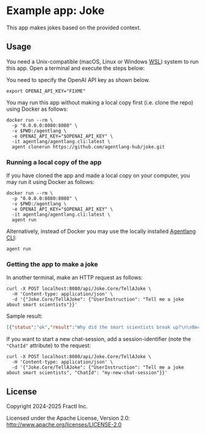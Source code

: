 # Example app: Joke

This app makes jokes based on the provided context.

## Usage

You need a Unix-compatible (macOS, Linux or Windows [WSL](https://learn.microsoft.com/en-us/windows/wsl/install))
system to run this app. Open a terminal and execute the steps below:

You need to specify the OpenAI API key as shown below.

```shell
export OPENAI_API_KEY="FIXME"
```

You may run this app without making a local copy first (i.e. clone the repo)
using Docker as follows:

```shell
docker run --rm \
  -p "0.0.0.0:8080:8080" \
  -v $PWD:/agentlang \
  -e OPENAI_API_KEY="$OPENAI_API_KEY" \
  -it agentlang/agentlang.cli:latest \
  agent clonerun https://github.com/agentlang-hub/joke.git
```

### Running a local copy of the app

If you have cloned the app and made a local copy on your computer,
you may run it using Docker as follows:

```shell
docker run --rm \
  -p "0.0.0.0:8080:8080" \
  -v $PWD:/agentlang \
  -e OPENAI_API_KEY="$OPENAI_API_KEY" \
  -it agentlang/agentlang.cli:latest \
  agent run
```

Alternatively, instead of Docker you may use the locally installed
[Agentlang CLI](https://github.com/agentlang-ai/agentlang.cli):

```shell
agent run
```

### Getting the app to make a joke

In another terminal, make an HTTP request as follows:

```shell
curl -X POST localhost:8080/api/Joke.Core/TellAJoke \
  -H 'Content-type: application/json' \
  -d '{"Joke.Core/TellAJoke": {"UserInstruction": "Tell me a joke about smart scientists"}}'
```

Sample result:

```json
[{"status":"ok","result":"Why did the smart scientists break up?\n\nBecause they had too many unsolved problems in their relationship!","message":null}]
```

If you want to start a new chat-session, add a session-identifier (note the `"ChatId"` attribute) to the request:

```shell
curl -X POST localhost:8080/api/Joke.Core/TellAJoke \
  -H 'Content-type: application/json' \
  -d '{"Joke.Core/TellAJoke": {"UserInstruction": "Tell me a joke about smart scientists", "ChatId": "my-new-chat-session"}}'
```


## License

Copyright 2024-2025 Fractl Inc.

Licensed under the Apache License, Version 2.0:
http://www.apache.org/licenses/LICENSE-2.0

